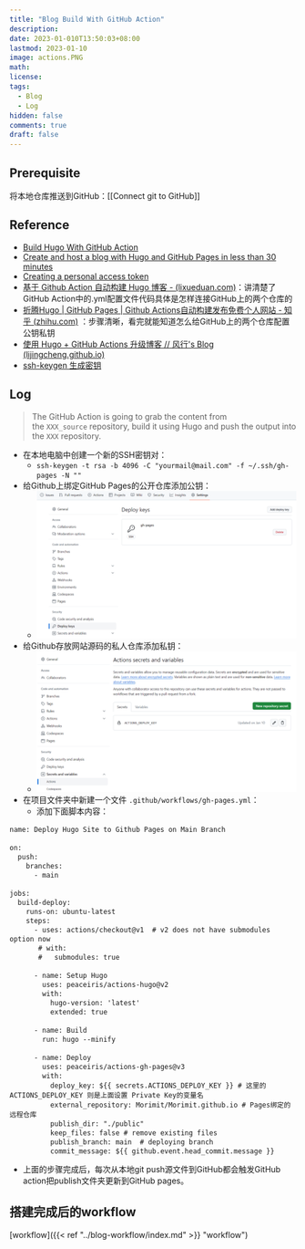 ```yaml
---
title: "Blog Build With GitHub Action"
description: 
date: 2023-01-010T13:50:03+08:00
lastmod: 2023-01-10
image: actions.PNG
math: 
license: 
tags:
  - Blog
  - Log
hidden: false
comments: true
draft: false
---
```


## Prerequisite

将本地仓库推送到GitHub：[[Connect git to GitHub]]

## Reference

- [Build Hugo With GitHub Action](https://gohugo.io/hosting-and-deployment/hosting-on-github/)
- [Create and host a blog with Hugo and GitHub Pages in less than 30 minutes](https://www.mytechramblings.com/posts/create-a-website-with-hugo-and-gh/)
- [Creating a personal access token](https://docs.github.com/en/authentication/keeping-your-account-and-data-secure/creating-a-personal-access-token#creating-a-token)
- [基于 Github Action 自动构建 Hugo 博客 - (lixueduan.com)](https://www.lixueduan.com/posts/blog/01-github-action-deploy-hugo/)：讲清楚了GitHub Action中的.yml配置文件代码具体是怎样连接GitHub上的两个仓库的
- [折腾Hugo | GitHub Pages | Github Actions自动构建发布免费个人网站 - 知乎 (zhihu.com)](https://zhuanlan.zhihu.com/p/109057290) ：步骤清晰，看完就能知道怎么给GitHub上的两个仓库配置公钥私钥
- [使用 Hugo + GitHub Actions 升级博客 // 风行's Blog (lijingcheng.github.io)](https://lijingcheng.github.io/posts/hugo/)
- [ssh-keygen 生成密钥](https://gnu-linux.readthedocs.io/zh/latest/Chapter01/00_ssh-keygen.html)
## Log

>The GitHub Action is going to grab the content from the `XXX_source` repository, build it using Hugo and push the output into the `XXX` repository.

- 在本地电脑中创建一个新的SSH密钥对：
  - `ssh-keygen -t rsa -b 4096 -C "yourmail@mail.com" -f ~/.ssh/gh-pages -N ""`
- 给Github上绑定GitHub Pages的公开仓库添加公钥：
  - ![ssh-pub](ssh-pub.png)
- 给Github存放网站源码的私人仓库添加私钥：
  - ![ssh-private](ssh-private.PNG)
- 在项目文件夹中新建一个文件 `.github/workflows/gh-pages.yml`：
  - 添加下面脚本内容：
```shell 
name: Deploy Hugo Site to Github Pages on Main Branch

on:
  push:
    branches:
      - main

jobs:
  build-deploy:
    runs-on: ubuntu-latest
    steps:
      - uses: actions/checkout@v1  # v2 does not have submodules option now
       # with:
       #   submodules: true

      - name: Setup Hugo
        uses: peaceiris/actions-hugo@v2
        with:
          hugo-version: 'latest'
          extended: true

      - name: Build
        run: hugo --minify

      - name: Deploy
        uses: peaceiris/actions-gh-pages@v3
        with:
          deploy_key: ${{ secrets.ACTIONS_DEPLOY_KEY }} # 这里的 ACTIONS_DEPLOY_KEY 则是上面设置 Private Key的变量名
          external_repository: Morimit/Morimit.github.io # Pages绑定的远程仓库 
          publish_dir: "./public" 
          keep_files: false # remove existing files
          publish_branch: main  # deploying branch
          commit_message: ${{ github.event.head_commit.message }}

```
- 上面的步骤完成后，每次从本地git push源文件到GitHub都会触发GitHub action把publish文件夹更新到GitHub pages。

## 搭建完成后的workflow

[workflow]({{< ref "../blog-workflow/index.md" >}} "workflow")
